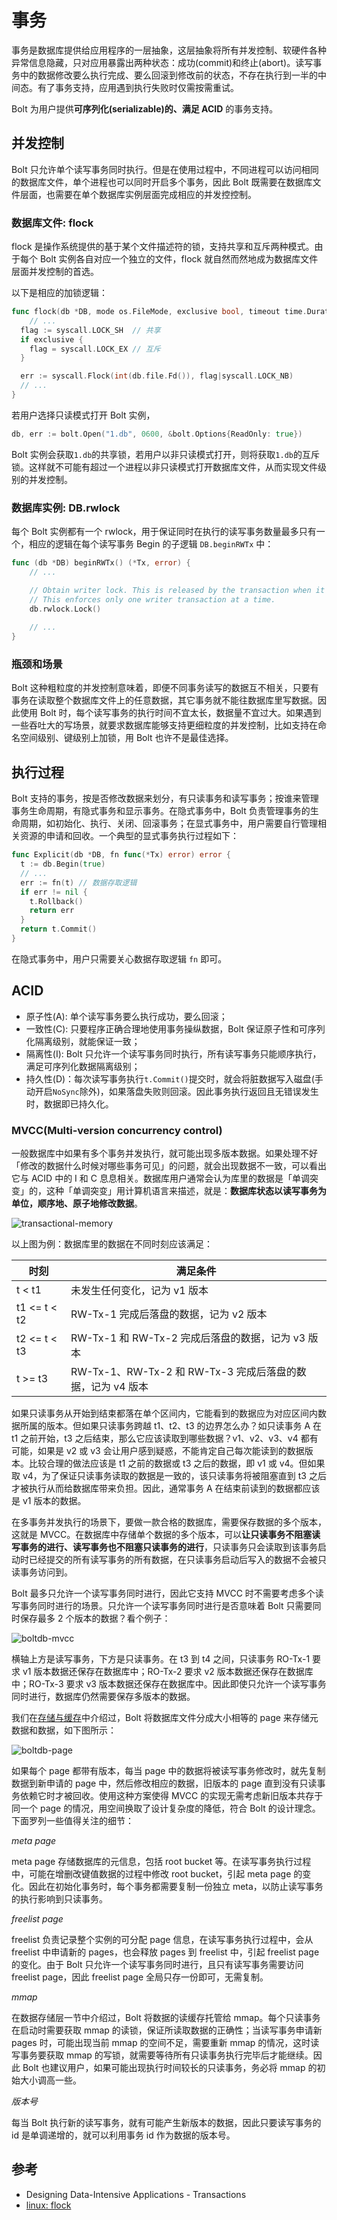 # 事务

事务是数据库提供给应用程序的一层抽象，这层抽象将所有并发控制、软硬件各种异常信息隐藏，只对应用暴露出两种状态：成功(commit)和终止(abort)。读写事务中的数据修改要么执行完成、要么回滚到修改前的状态，不存在执行到一半的中间态。有了事务支持，应用遇到执行失败时仅需按需重试。

Bolt 为用户提供**可序列化(serializable)的、满足 ACID** 的事务支持。

## 并发控制

Bolt 只允许单个读写事务同时执行。但是在使用过程中，不同进程可以访问相同的数据库文件，单个进程也可以同时开启多个事务，因此 Bolt 既需要在数据库文件层面，也需要在单个数据库实例层面完成相应的并发控控制。

### 数据库文件: flock

flock 是操作系统提供的基于某个文件描述符的锁，支持共享和互斥两种模式。由于每个 Bolt 实例各自对应一个独立的文件，flock 就自然而然地成为数据库文件层面并发控制的首选。 

以下是相应的加锁逻辑：

```go
func flock(db *DB, mode os.FileMode, exclusive bool, timeout time.Duration) error {
	// ...
  flag := syscall.LOCK_SH  // 共享
  if exclusive {
    flag = syscall.LOCK_EX // 互斥
  }

  err := syscall.Flock(int(db.file.Fd()), flag|syscall.LOCK_NB)
  // ...
}
```

若用户选择只读模式打开 Bolt 实例，

```go
db, err := bolt.Open("1.db", 0600, &bolt.Options{ReadOnly: true})
```

Bolt 实例会获取`1.db`的共享锁，若用户以非只读模式打开，则将获取`1.db`的互斥锁。这样就不可能有超过一个进程以非只读模式打开数据库文件，从而实现文件级别的并发控制。

### 数据库实例: DB.rwlock

每个 Bolt 实例都有一个 rwlock，用于保证同时在执行的读写事务数量最多只有一个，相应的逻辑在每个读写事务 Begin 的子逻辑 `DB.beginRWTx` 中：

```go
func (db *DB) beginRWTx() (*Tx, error) {
	// ...

	// Obtain writer lock. This is released by the transaction when it closes.
	// This enforces only one writer transaction at a time.
	db.rwlock.Lock()
    
    // ...
}
```

### 瓶颈和场景

Bolt 这种粗粒度的并发控制意味着，即便不同事务读写的数据互不相关，只要有事务在读取整个数据库文件上的任意数据，其它事务就不能往数据库里写数据。因此使用 Bolt 时，每个读写事务的执行时间不宜太长，数据量不宜过大。如果遇到一些吞吐大的写场景，就要求数据库能够支持更细粒度的并发控制，比如支持在命名空间级别、键级别上加锁，用 Bolt 也许不是最佳选择。

## 执行过程

Bolt 支持的事务，按是否修改数据来划分，有只读事务和读写事务；按谁来管理事务生命周期，有隐式事务和显示事务。在隐式事务中，Bolt 负责管理事务的生命周期，如初始化、执行、关闭、回滚事务；在显式事务中，用户需要自行管理相关资源的申请和回收。一个典型的显式事务执行过程如下：

```go
func Explicit(db *DB, fn func(*Tx) error) error {
  t := db.Begin(true)
  // ...
  err := fn(t) // 数据存取逻辑
  if err != nil {
    t.Rollback()
    return err
  }
  return t.Commit()
}
```

在隐式事务中，用户只需要关心数据存取逻辑 `fn` 即可。

## ACID

* 原子性(A): 单个读写事务要么执行成功，要么回滚；
* 一致性(C): 只要程序正确合理地使用事务操纵数据，Bolt 保证原子性和可序列化隔离级别，就能保证一致；
* 隔离性(I): Bolt 只允许一个读写事务同时执行，所有读写事务只能顺序执行，满足可序列化数据隔离级别；
* 持久性(D)：每次读写事务执行`t.Commit()`提交时，就会将脏数据写入磁盘(手动开启`NoSync`除外)，如果落盘失败则回滚。因此事务执行返回且无错误发生时，数据即已持久化。

### MVCC(Multi-version concurrency control)

一般数据库中如果有多个事务并发执行，就可能出现多版本数据。如果处理不好「修改的数据什么时候对哪些事务可见」的问题，就会出现数据不一致，可以看出它与 ACID 中的 I 和 C 息息相关。数据库用户通常会认为库里的数据是「单调突变」的，这种「单调突变」用计算机语言来描述，就是：**数据库状态以读写事务为单位，顺序地、原子地修改数据**。

![transactional-memory](./statics/imgs/tx-transactional-memory.jpg)

以上图为例：数据库里的数据在不同时刻应该满足：

| 时刻 | 满足条件 |
|-----|---------|
| t < t1 | 未发生任何变化，记为 v1 版本 |
| t1 <= t < t2 | RW-Tx-1 完成后落盘的数据，记为 v2 版本 |
| t2 <= t < t3 | RW-Tx-1 和 RW-Tx-2 完成后落盘的数据，记为 v3 版本 |
| t >= t3 | RW-Tx-1、RW-Tx-2 和 RW-Tx-3 完成后落盘的数据，记为 v4 版本 |

如果只读事务从开始到结束都落在单个区间内，它能看到的数据应为对应区间内数据所属的版本。但如果只读事务跨越 t1、t2、t3 的边界怎么办？如只读事务 A 在 t1 之前开始，t3 之后结束，那么它应该读取到哪些数据？v1、v2、v3、v4 都有可能，如果是 v2 或 v3 会让用户感到疑惑，不能肯定自己每次能读到的数据版本。比较合理的做法应该是 t1 之前的数据或 t3 之后的数据，即 v1 或 v4。但如果取 v4，为了保证只读事务读取的数据是一致的，该只读事务将被阻塞直到 t3 之后才被执行从而给数据库带来负担。因此，通常事务 A 在结束前读到的数据都应该是 v1 版本的数据。

在多事务并发执行的场景下，要做一款合格的数据库，需要保存数据的多个版本，这就是 MVCC。在数据库中存储单个数据的多个版本，可以**让只读事务不阻塞读写事务的进行、读写事务也不阻塞只读事务的进行**，只读事务只会读取到该事务启动时已经提交的所有读写事务的所有数据，在只读事务启动后写入的数据不会被只读事务访问到。

Bolt 最多只允许一个读写事务同时进行，因此它支持 MVCC 时不需要考虑多个读写事务同时进行的场景。只允许一个读写事务同时进行是否意味着 Bolt 只需要同时保存最多 2 个版本的数据？看个例子：

![boltdb-mvcc](./statics/imgs/tx-boltdb-mvcc-example.jpg)

横轴上方是读写事务，下方是只读事务。在 t3 到 t4 之间，只读事务 RO-Tx-1 要求 v1 版本数据还保存在数据库中；RO-Tx-2 要求 v2 版本数据还保存在数据库中；RO-Tx-3 要求 v3 版本数据还保存在数据库中。因此即使只允许一个读写事务同时进行，数据库仍然需要保存多版本的数据。

我们在[存储与缓存](./STORAGE_AND_CACHE.md)中介绍过，Bolt 将数据库文件分成大小相等的 page 来存储元数据和数据，如下图所示：

![boltdb-page](./statics/imgs/tx-boltdb-page.jpg)

如果每个 page 都带有版本，每当 page 中的数据将被读写事务修改时，就先复制数据到新申请的 page 中，然后修改相应的数据，旧版本的 page 直到没有只读事务依赖它时才被回收。使用这种方案使得 MVCC 的实现无需考虑新旧版本共存于同一个 page 的情况，用空间换取了设计复杂度的降低，符合 Bolt 的设计理念。下面罗列一些值得关注的细节：

*meta page*

meta page 存储数据库的元信息，包括 root bucket 等。在读写事务执行过程中，可能在增删改键值数据的过程中修改 root bucket，引起 meta page 的变化。因此在初始化事务时，每个事务都需要复制一份独立 meta，以防止读写事务的执行影响到只读事务。

*freelist page*

freelist 负责记录整个实例的可分配 page 信息，在读写事务执行过程中，会从 freelist 中申请新的 pages，也会释放 pages 到 freelist 中，引起 freelist page 的变化。由于 Bolt 只允许一个读写事务同时进行，且只有读写事务需要访问 freelist page，因此 freelist page 全局只存一份即可，无需复制。

*mmap*

在数据存储层一节中介绍过，Bolt 将数据的读缓存托管给 mmap。每个只读事务在启动时需要获取 mmap 的读锁，保证所读取数据的正确性；当读写事务申请新 pages 时，可能出现当前 mmap 的空间不足，需要重新 mmap 的情况，这时读写事务要获取 mmap 的写锁，就需要等待所有只读事务执行完毕后才能继续。因此 Bolt 也建议用户，如果可能出现执行时间较长的只读事务，务必将 mmap 的初始大小调高一些。

*版本号*

每当 Bolt 执行新的读写事务，就有可能产生新版本的数据，因此只要读写事务的 id 是单调递增的，就可以利用事务 id 作为数据的版本号。

## 参考

* Designing Data-Intensive Applications - Transactions
* [linux: flock](http://man7.org/linux/man-pages/man2/flock.2.html)









